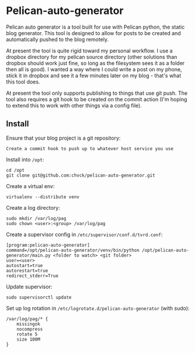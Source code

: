 Pelican-auto-generator
====

Pelican auto generator is a tool built for use with Pelican python, the static blog generator.
This tool is designed to allow for posts to be created and automatically pushed to the blog
remotely.

At present the tool is quite rigid toward my personal workflow. I use a dropbox directory for my
pelican source directory (other solutions than dropbox should work just fine, so long as the filesystem
sees it as a folder then all is good). I wanted a way where I could write a post on my phone, stick it
in dropbox and see it a few minutes later on my blog - that's what this tool does.

At present the tool only supports publishing to things that use git push. The tool also requires a git hook
to be created on the commit action (I'm hoping to extend this to work with other things via a config file).

Install
-------
Ensure that your blog project is a git repository:

    Create a commit hook to push up to whatever host service you use

Install into `/opt`:

    cd /opt
    git clone git@github.com:chvck/pelican-auto-generator.git


Create a virtual env:

    virtualenv --distribute venv


Create a log directory:

    sudo mkdir /var/log/pag
    sudo chown <user>:<group> /var/log/pag


Create a supervisor config in `/etc/supervisor/conf.d/tvrd.conf`:

    [program:pelican-auto-generator]
    command=/opt/pelican-auto-generator/venv/bin/python /opt/pelican-auto-generator/main.py <folder to watch> <git folder>
    user=<user>
    autostart=true
    autorestart=true
    redirect_stderr=True


Update supervisor:

    sudo supervisorctl update


Set up log rotation in `/etc/logrotate.d/pelican-auto-generator` (with sudo):

    /var/log/pag/* {
        missingok
        nocompress
        rotate 5
        size 100M
    }